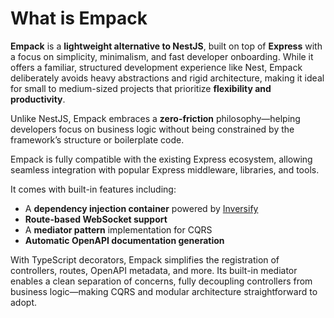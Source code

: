 # What is Empack

**Empack** is a **lightweight alternative to NestJS**, built on top of **Express** with a focus on simplicity, minimalism, and fast developer onboarding. While it offers a familiar, structured development experience like Nest, Empack deliberately avoids heavy abstractions and rigid architecture, making it ideal for small to medium-sized projects that prioritize **flexibility and productivity**.

Unlike NestJS, Empack embraces a **zero-friction** philosophy—helping developers focus on business logic without being constrained by the framework’s structure or boilerplate code.

Empack is fully compatible with the existing Express ecosystem, allowing seamless integration with popular Express middleware, libraries, and tools.

It comes with built-in features including:

* A **dependency injection container** powered by [Inversify](https://github.com/inversify/InversifyJS)
* **Route-based WebSocket support**
* A **mediator pattern** implementation for CQRS
* **Automatic OpenAPI documentation generation**

With TypeScript decorators, Empack simplifies the registration of controllers, routes, OpenAPI metadata, and more. Its built-in mediator enables a clean separation of concerns, fully decoupling controllers from business logic—making CQRS and modular architecture straightforward to adopt.
